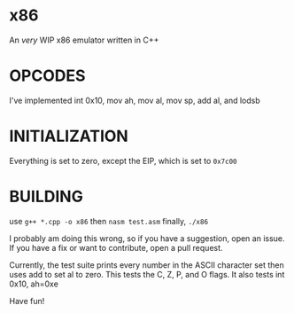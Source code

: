 # x86
An *very* WIP x86 emulator written in C++

# OPCODES
I've implemented int 0x10, mov ah, mov al, mov sp, add al, and lodsb

# INITIALIZATION
Everything is set to zero, except the EIP, which is set to ```0x7c00```

# BUILDING
use ```g++ *.cpp -o x86```
then ```nasm test.asm```
finally, ```./x86```

I probably am doing this wrong, so if you have a suggestion, open an issue. If you have a fix or want to contribute, open a pull request.

Currently, the test suite prints every number in the ASCII character set then uses add to set al to zero. This tests the C, Z, P, and O flags. It also tests int 0x10, ah=0xe

Have fun!
